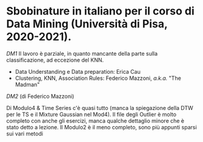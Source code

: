 <h1>Sbobinature in italiano per il corso di Data Mining (Università di Pisa, 2020-2021).</h1>

*DM1*
Il lavoro è parziale, in quanto mancante della parte sulla classificazione, ad eccezione del KNN.
- Data Understanding e Data preparation: Erica Cau
- Clustering, KNN, Association Rules: Federico Mazzoni, _a.k.a._ "The Madman"

*DM2* (di Federico Mazzoni)

Di Modulo4 & Time Series c'è quasi tutto (manca la spiegazione della DTW per le TS e il Mixture Gaussian nel Mod4). Il file degli Outlier è molto completo con anche gli esercizi, manca qualche dettaglio minore che è stato detto a lezione. Il Modulo2 è il meno completo, sono più appunti sparsi sui vari metodi


